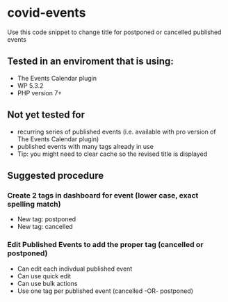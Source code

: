 # covid-events
Use this code snippet to change title for postponed or cancelled published events
## Tested in an enviroment that is using:
* The Events Calendar plugin 
* WP 5.3.2
* PHP version 7+
## Not yet tested for 
* recurring series of published events (i.e. available with pro version of The Events Calendar plugin)
* published events with many tags already in use
* Tip: you might need to clear cache so the revised title is displayed
## Suggested procedure
### Create 2 tags in dashboard for event (lower case, exact spelling match)
* New tag: postponed
* New tag: cancelled
### Edit Published Events to add the proper tag (cancelled or postponed)
* Can edit each indivdual published event
* Can use quick edit
* Can use bulk actions
* Use one tag per published event (cancelled -OR- postponed)
